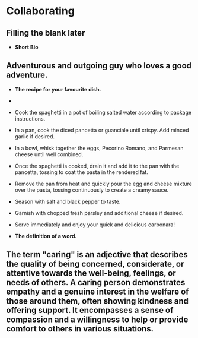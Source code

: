 # Collaborating

## Filling the blank later


- **Short Bio**

 ## Adventurous and outgoing guy who loves a good adventure.

- **The recipe for your favourite dish.**
- 
- Cook the spaghetti in a pot of boiling salted water according to package instructions.
- In a pan, cook the diced pancetta or guanciale until crispy. Add minced garlic if desired.
- In a bowl, whisk together the eggs, Pecorino Romano, and Parmesan cheese until well combined.
- Once the spaghetti is cooked, drain it and add it to the pan with the pancetta, tossing to coat the pasta in the rendered fat.
- Remove the pan from heat and quickly pour the egg and cheese mixture over the pasta, tossing continuously to create a creamy sauce.
- Season with salt and black pepper to taste.
- Garnish with chopped fresh parsley and additional cheese if desired.
- Serve immediately and enjoy your quick and delicious carbonara!

- **The definition of a word.**

## The term "caring" is an adjective that describes the quality of being concerned, considerate, or attentive towards the well-being, feelings, or needs of others. A caring person demonstrates empathy and a genuine interest in the welfare of those around them, often showing kindness and offering support. It encompasses a sense of compassion and a willingness to help or provide comfort to others in various situations.
